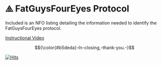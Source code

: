 # ⧌ FatGuysFourEyes Protocol  

Included is an NFO listing detailing the information needed to identify the FatGuysFourEyes protocol.  

[Instructional Video](https://www.youtube.com/watch?v=Ure4jaEue5U)  


$${\color{#b5deda}-In-closing,-thank-you.-}$$


[![Hits](https://hits.seeyoufarm.com/api/count/incr/badge.svg?url=https%3A%2F%2Fgithub.com%2Fgjbae1212%2Fhit-counter&count_bg=%23B5DEDA&title_bg=%23073082&icon=&icon_color=%23000000&title=HITS&edge_flat=false)](https://hits.seeyoufarm.com)
